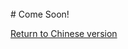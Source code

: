 <!--$layout: block-->
<!--$lang: en_US-->  
<!--$zh_CN: /README.html-->
<!--$ja_JP: /日本語/README.html-->
<!--#Doc-->  
   <br>
   # Come Soon!

   [Return to Chinese version](/README.md)
<!--Doc #-->
 


